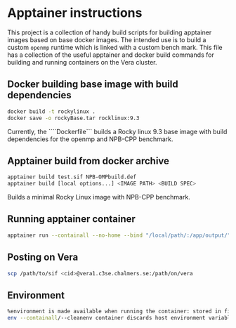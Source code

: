 # Apptainer instructions
This project is a collection of handy build scripts for building apptainer images based on base docker images. The intended use is 
to build a custom ```openmp``` runtime which is linked with a custom bench mark.
This file has a collection of the useful apptainer and docker build commands for building and running containers on the Vera cluster.

## Docker building base image with build dependencies
```sh
docker build -t rockylinux .
docker save -o rockyBase.tar rocklinux:9.3
```
Currently, the ````Dockerfile``` builds a Rocky linux 9.3 base image with build dependencies for the openmp and NPB-CPP benchmark.

## Apptainer build from docker archive
```sh
apptainer build test.sif NPB-OMPbuild.def
apptainer build [local options...] <IMAGE PATH> <BUILD SPEC>
```
Builds a minimal Rocky Linux image with NPB-CPP benchmark.

## Running apptainer container
```sh
apptainer run --containall --no-home --bind "/local/path/:/app/output/" --env BENCH_SIZE=A test.sif
```

## Posting on Vera
```sh
scp /path/to/sif <cid>@vera1.c3se.chalmers.se:/path/on/vera
```

## Environment
```sh
%environment is made available when running the container: stored in file that is sourced at runtime
env --containall/--cleanenv container discards host environment variables if any of these are specified
```
